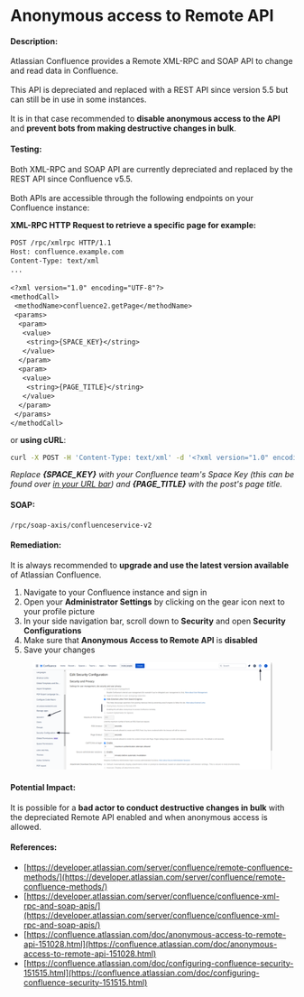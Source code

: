 # Anonymous access to Remote API

#### Description:

Atlassian Confluence provides a Remote XML-RPC and SOAP API to change and read data in Confluence.\
\
This API is depreciated and replaced with a REST API since version 5.5 but can still be in use in some instances.\
\
It is in that case recommended to **disable anonymous access to the API** and **prevent bots from making destructive changes in bulk**.

#### Testing:

Both XML-RPC and SOAP API are currently depreciated and replaced by the REST API since Confluence v5.5.\
\
Both APIs are accessible through the following endpoints on your Confluence instance:

**XML-RPC HTTP Request to retrieve a specific page for example:**

```http
POST /rpc/xmlrpc HTTP/1.1
Host: confluence.example.com
Content-Type: text/xml
...

<?xml version="1.0" encoding="UTF-8"?>
<methodCall>
 <methodName>confluence2.getPage</methodName>
 <params>
  <param>
   <value>
    <string>{SPACE_KEY}</string>
   </value>
  </param>
  <param>
   <value>
    <string>{PAGE_TITLE}</string>
   </value>
  </param>
 </params>
</methodCall>
```

or **using cURL**:

```bash
curl -X POST -H 'Content-Type: text/xml' -d '<?xml version="1.0" encoding="UTF-8"?><methodCall><methodName>confluence2.getPage</methodName><params><param><value><string>{SPACE_KEY}</string></value></param><param><value><string>{PAGE_TITLE}</string></value></param></params></methodCall>' http://confluence.example.com/rpc/xmlrpc
```

_Replace **{SPACE\_KEY}** with your Confluence team's Space Key (this can be found over_ [_in your URL bar_](https://confluence.atlassian.com/doc/space-keys-829076188.html)_) and **{PAGE\_TITLE}** with the post's page title._

#### SOAP:

```
/rpc/soap-axis/confluenceservice-v2
```

#### Remediation:

It is always recommended to **upgrade and use the latest version available** of Atlassian Confluence.

1. Navigate to your Confluence instance and sign in
2. Open your **Administrator Settings** by clicking on the gear icon next to your profile picture
3. In your side navigation bar, scroll down to **Security** and open **Security Configurations**
4. Make sure that **Anonymous Access to Remote API** is **disabled**
5. Save your changes

<figure><img src="../../.gitbook/assets/image (15).png" alt=""><figcaption></figcaption></figure>

#### Potential Impact:

It is possible for a **bad actor to conduct destructive changes in bulk** with the depreciated Remote API enabled and when anonymous access is allowed.

#### References:

* [https://developer.atlassian.com/server/confluence/remote-confluence-methods/](https://developer.atlassian.com/server/confluence/remote-confluence-methods/)
* [https://developer.atlassian.com/server/confluence/confluence-xml-rpc-and-soap-apis/](https://developer.atlassian.com/server/confluence/confluence-xml-rpc-and-soap-apis/)
* [https://confluence.atlassian.com/doc/anonymous-access-to-remote-api-151028.html](https://confluence.atlassian.com/doc/anonymous-access-to-remote-api-151028.html)
* [https://confluence.atlassian.com/doc/configuring-confluence-security-151515.html](https://confluence.atlassian.com/doc/configuring-confluence-security-151515.html)


